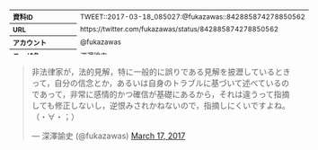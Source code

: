 <table style="font-size: 9pt; width: 610px; margin-bottom: 20px; height: 80px;">
<tbody>
    <tr>
        <th align=left>資料ID</th>
        <td align=left>TWEET::2017-03-18_085027:@fukazawas::842885874278850562</td>
    </tr>
    <tr>
        <th align=left>URL</th>
        <td align=left>https://twitter.com/fukazawas/status/842885874278850562</td>
    </tr>
    <tr>
        <th align=left>アカウント</th>
        <td align=left>@fukazawas</td>
    </tr>
    <tr>
        <th align=left>ユーザ名</th>
        <td align=left>深澤諭史</td>
    </tr>
    <tr>
        <th align=left>ツイートの記録日時</th>
        <td align=left>created_at 2022-08-24_1039</td>
    </tr>
</tbody>
</table>
<blockquote class="twitter-tweet" data-width="450"  data-lang="ja"><p lang="ja" dir="ltr">非法律家が，法的見解，特に一般的に誤りである見解を披瀝しているときって，自分の信念とか，あるいは自身のトラブルに基づいて述べているのであって，非常に感情的かつ確信が基礎にあるから，それは違うって指摘しても修正しないし，逆恨みされかねないので，指摘しにくいですよね。<br>（・∀・；）</p>&mdash; 深澤諭史 (@fukazawas) <a href="https://twitter.com/fukazawas/status/842885874278850562?ref_src=twsrc%5Etfw">March 17, 2017</a></blockquote>
<script async src="https://platform.twitter.com/widgets.js" charset="utf-8"></script>


